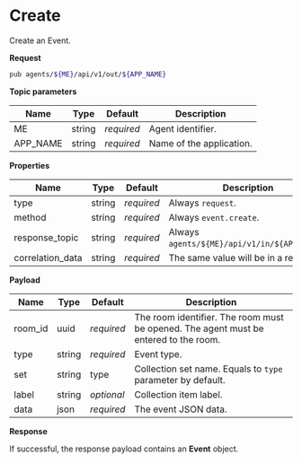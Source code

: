 # Create

Create an Event.

**Request**

```bash
pub agents/${ME}/api/v1/out/${APP_NAME}
```

**Topic parameters**

Name     | Type   | Default    | Description
-------- | ------ | ---------- | ------------------
ME       | string | _required_ | Agent identifier.
APP_NAME | string | _required_ | Name of the application.

**Properties**

Name             | Type   | Default    | Description
---------------- | ------ | ---------- | ------------------
type             | string | _required_ | Always `request`.
method           | string | _required_ | Always `event.create`.
response_topic   | string | _required_ | Always `agents/${ME}/api/v1/in/${APP_NAME}`.
correlation_data | string | _required_ | The same value will be in a response.

**Payload**

Name        | Type       | Default    | Description
----------- | ---------- | ---------- | ------------------
room_id     | uuid       | _required_ | The room identifier. The room must be opened. The agent must be entered to the room.
type        | string     | _required_ | Event type.
set         | string     |       type | Collection set name. Equals to `type` parameter by default.
label       | string     | _optional_ | Collection item label.
data        | json       | _required_ | The event JSON data.

**Response**

If successful, the response payload contains an **Event** object.
